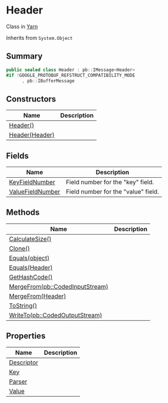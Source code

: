 # Header

Class in [Yarn](../)

Inherits from `System.Object`

## Summary

```csharp
public sealed class Header : pb::IMessage<Header>
#if !GOOGLE_PROTOBUF_REFSTRUCT_COMPATIBILITY_MODE
      , pb::IBufferMessage
```

## Constructors

| Name                                     | Description |
| ---------------------------------------- | ----------- |
| [Header()](yarn.header..ctor-1.md)       |             |
| [Header(Header)](yarn.header..ctor-2.md) |             |

## Fields

| Name                                                | Description                         |
| --------------------------------------------------- | ----------------------------------- |
| [KeyFieldNumber](yarn.header.keyfieldnumber.md)     | Field number for the "key" field.   |
| [ValueFieldNumber](yarn.header.valuefieldnumber.md) | Field number for the "value" field. |

## Methods

| Name                                                          | Description |
| ------------------------------------------------------------- | ----------- |
| [CalculateSize()](yarn.header.calculatesize.md)               |             |
| [Clone()](yarn.header.clone.md)                               |             |
| [Equals(object)](yarn.header.equals-1.md)                     |             |
| [Equals(Header)](yarn.header.equals-2.md)                     |             |
| [GetHashCode()](yarn.header.gethashcode.md)                   |             |
| [MergeFrom(pb::CodedInputStream)](yarn.header.mergefrom-2.md) |             |
| [MergeFrom(Header)](yarn.header.mergefrom-1.md)               |             |
| [ToString()](yarn.header.tostring.md)                         |             |
| [WriteTo(pb::CodedOutputStream)](yarn.header.writeto.md)      |             |

## Properties

| Name                                    | Description |
| --------------------------------------- | ----------- |
| [Descriptor](yarn.header.descriptor.md) |             |
| [Key](yarn.header.key.md)               |             |
| [Parser](yarn.header.parser.md)         |             |
| [Value](yarn.header.value.md)           |             |
